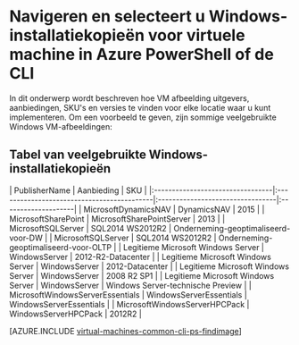 <properties
   pageTitle="Navigeren en selecteer Windows VM afbeeldingen | Microsoft Azure"
   description="Informatie over het bepalen van de uitgever, het aanbod en de SKU voor afbeeldingen bij het maken van een virtuele Windows-computer met het implementatiemodel Resource Manager."
   services="virtual-machines-windows"
   documentationCenter=""
   authors="squillace"
   manager="timlt"
   editor=""
   tags="azure-resource-manager"
   />

<tags
   ms.service="virtual-machines-windows"
   ms.devlang="na"
   ms.topic="article"
   ms.tgt_pltfrm="vm-windows"
   ms.workload="infrastructure"
   ms.date="08/23/2016"
   ms.author="rasquill"/>

# <a name="navigate-and-select-windows-virtual-machine-images-in-azure-with-powershell-or-the-cli"></a>Navigeren en selecteert u Windows-installatiekopieën voor virtuele machine in Azure PowerShell of de CLI

In dit onderwerp wordt beschreven hoe VM afbeelding uitgevers, aanbiedingen, SKU's en versies te vinden voor elke locatie waar u kunt implementeren. Om een voorbeeld te geven, zijn sommige veelgebruikte Windows VM-afbeeldingen:

## <a name="table-of-commonly-used-windows-images"></a>Tabel van veelgebruikte Windows-installatiekopieën


| PublisherName                        | Aanbieding                                 | SKU                         |
|:---------------------------------|:-------------------------------------------|:---------------------------------|:--------------------|
| MicrosoftDynamicsNAV             | DynamicsNAV                                | 2015                             |
| MicrosoftSharePoint              | MicrosoftSharePointServer                  | 2013                             |
| MicrosoftSQLServer               | SQL2014 WS2012R2                           | Onderneming-geoptimaliseerd-voor-DW      |
| MicrosoftSQLServer               | SQL2014 WS2012R2                           | Onderneming-geoptimaliseerd-voor-OLTP    |
| Legitieme Microsoft Windows Server           | WindowsServer                              | 2012-R2-Datacenter                  |
| Legitieme Microsoft Windows Server           | WindowsServer                              | 2012-Datacenter               |
| Legitieme Microsoft Windows Server           | WindowsServer                              | 2008 R2 SP1 |
| Legitieme Microsoft Windows Server           | WindowsServer                              | Windows Server-technische Preview |
| MicrosoftWindowsServerEssentials | WindowsServerEssentials                    | WindowsServerEssentials          |
| MicrosoftWindowsServerHPCPack    | WindowsServerHPCPack                       | 2012R2                           |


[AZURE.INCLUDE [virtual-machines-common-cli-ps-findimage](../../includes/virtual-machines-common-cli-ps-findimage.md)]
